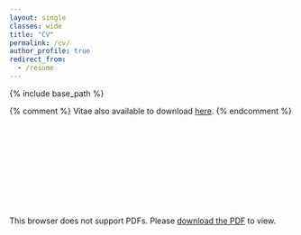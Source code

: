 ```yaml
---
layout: single
classes: wide
title: "CV"
permalink: /cv/
author_profile: true
redirect_from:
  - /resume
---
```


{% include base_path %}

{% comment %} 
Vitae also available to download [here](../files/Fortino_Garcia_CV.pdf).
{% endcomment %} 

<object data="../files/Fortino_Garcia_CV.pdf" type="application/pdf" width="700px" height="700px">
    <embed src="../files/Fortino_Garcia_CV.pdf">
        <p>This browser does not support PDFs. Please <a href="../files/Fortino_Garcia_CV.pdf">download the PDF</a> to view.</p>
    </embed>
</object>

<!-- {% comment %}
<iframe src="https://drive.google.com/file/d/1haaQPgAMkOqouNhVPiB8EHmol-okyQOy/preview" width="100%" height = "800"></iframe>
{% endcomment %} -->

